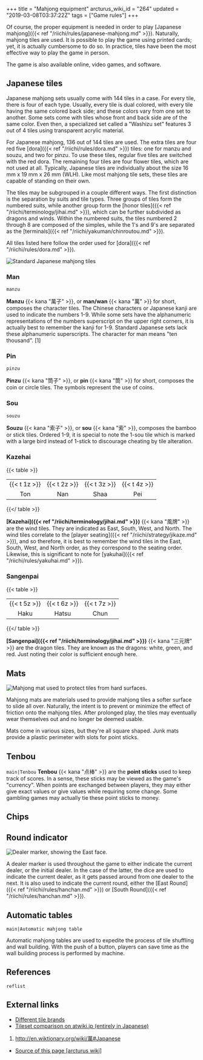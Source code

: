 +++
title = "Mahjong equipment"
arcturus_wiki_id = "264"
updated = "2019-03-08T03:37:22Z"
tags = ["Game rules"]
+++

Of course, the proper equipment is needed in order to play [Japanese
mahjong]({{< ref "/riichi/rules/japanese-mahjong.md" >}}). Naturally, mahjong tiles are used. It is
possible to play the game using printed cards; yet, it is actually cumbersome to do so. In practice,
tiles have been the most effective way to play the game in person.

The game is also available online, video games, and software.

## Japanese tiles

Japanese mahjong sets usually come with 144 tiles in a case. For every tile, there is four of each
type. Usually, every tile is dual colored, with every tile having the same colored back side; and
these colors vary from one set to another. Some sets come with tiles whose front and back side are
of the same color. Even then, a specialized set called a "Washizu set" features 3 out of 4 tiles
using transparent acrylic material.

For Japanese mahjong, 136 out of 144 tiles are used. The extra tiles are four red five
[dora]({{< ref "/riichi/rules/dora.md" >}}) tiles: one for manzu and souzu, and two for pinzu. To
use these tiles, regular five tiles are switched with the red dora. The remaining four tiles are
four flower tiles, which are not used at all. Typically, Japanese tiles are individually about the
size 16 mm x 19 mm x 26 mm (WLH). Like most mahjong tile sets, these tiles are capable of standing
on their own.

The tiles may be subgrouped in a couple different ways. The first distinction is the separation by
suits and tile types. Three groups of tiles form the numbered suits, while another group form the
[honor tiles]({{< ref "/riichi/terminology/jihai.md" >}}), which can be further subdivided as
dragons and winds. Within the numbered suits, the tiles numbered 2 through 8 are composed of the
simples, while the 1's and 9's are separated as the
[terminals]({{< ref "/riichi/yakuman/chinroutou.md" >}}).

All tiles listed here follow the order used for [dora]({{< ref "/riichi/rules/dora.md" >}}).

![Standard Japanese mahjong tiles](Mahjong_Tiles.jpg "Standard Japanese mahjong tiles")

### Man

`manzu`

**Manzu** {{< kana "萬子" >}}, or **man/wan** {{< kana "萬" >}} for short, composes the character
tiles. The Chinese characters or Japanese kanji are used to indicate the numbers 1-9. While some
sets have the alphanumeric representations of the numbers superscript on the upper right corners, it
is actually best to remember the kanji for 1-9. Standard Japanese sets lack these alphanumeric
superscripts. The character for man means "ten thousand". \[1\]

### Pin

`pinzu`

**Pinzu** {{< kana "筒子" >}}, or **pin** {{< kana "筒" >}} for short, composes the coin or circle
tiles. The symbols represent the use of coins.

### Sou

`souzu`

**Souzu** {{< kana "索子" >}}, or **sou** {{< kana "索" >}}, composes the bamboo or stick tiles.
Ordered 1-9, it is special to note the 1-sou tile which is marked with a large bird instead of
1-stick to discourage cheating by tile alteration.

### Kazehai

{{< table >}}

|              |              |              |              |
| :----------: | :----------: | :----------: | :----------: |
| {{< t 1z >}} | {{< t 2z >}} | {{< t 3z >}} | {{< t 4z >}} |
|     Ton      |     Nan      |     Shaa     |     Pei      |

{{</ table >}}

**[Kazehai]({{< ref "/riichi/terminology/jihai.md" >}})** {{< kana "風牌" >}} are the wind tiles.
They are indicated as East, South, West, and North. The wind tiles correlate to the [player
seating]({{< ref "/riichi/strategy/jikaze.md" >}}), and so therefore, it is best to remember the
wind tiles in the East, South, West, and North order, as they correspond to the seating order.
Likewise, this is significant to note for [yakuhai]({{< ref "/riichi/rules/yakuhai.md" >}}).

### Sangenpai

{{< table >}}

|              |              |              |
| :----------: | :----------: | :----------: |
| {{< t 5z >}} | {{< t 6z >}} | {{< t 7z >}} |
|     Haku     |    Hatsu     |     Chun     |

{{</ table >}}

**[Sangenpai]({{< ref "/riichi/terminology/jihai.md" >}})** {{< kana "三元牌" >}} are the dragon
tiles. They are known as the dragons: white, green, and red. Just noting their color is sufficient
enough here.

## Mats

![Mahjong mat used to protect tiles from hard surfaces.](Junk_Mat.jpg "Mahjong mat used to protect tiles from hard surfaces.")

Mahjong mats are materials used to provide mahjong tiles a softer surface to slide all over.
Naturally, the intent is to prevent or minimize the effect of friction onto the mahjong tiles. After
prolonged play, the tiles may eventually wear themselves out and no longer be deemed usable.

Mats come in various sizes, but they're all square shaped. Junk mats provide a plastic perimeter
with slots for point sticks.

## Tenbou

`main|Tenbou` **Tenbou** {{< kana "点棒" >}} are the **point sticks** used to keep track of scores.
In a sense, these sticks may be viewed as the game's "currency". When points are exchanged between
players, they may either give exact values or give values while requiring some change. Some gambling
games may actually tie these point sticks to money.

## Chips

## Round indicator

![Dealer marker, showing the East face.](Dealer_marker.jpg "Dealer marker, showing the East face.")

A dealer marker is used throughout the game to either indicate the current dealer, or the initial
dealer. In the case of the latter, the dice are used to indicate the current dealer, as it gets
passed around from one dealer to the next. It is also used to indicate the current round, either the
[East Round]({{< ref "/riichi/rules/hanchan.md" >}}) or [South
Round]({{< ref "/riichi/rules/hanchan.md" >}}).

## Automatic tables

`main|Automatic mahjong table`

Automatic mahjong tables are used to expedite the process of tile shuffling and wall building. With
the push of a button, players can save time as the wall building process is performed by machine.

## References

`reflist`

## External links

- [Different tile brands](<http://mahjong.wikia.com/wiki/Mahjong_Tiles_List_(Complete_Listing)>)
- [Tileset comparison on atwiki.jp (entirely in Japanese)](http://www28.atwiki.jp/mjpai/)

<!-- end list -->

1.  <http://en.wiktionary.org/wiki/萬#Japanese>

- [Source of this page [arcturus wiki]](http://arcturus.su/wiki/Mahjong_equipment)
